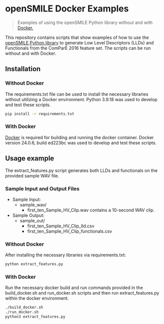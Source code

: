 # openSMILE Docker Examples

> Examples of using the openSMILE Python library without and with [Docker.](https://docs.docker.com/engine/install/)

This repository contains scripts that show examples of how to use the [openSMILE Python library](https://audeering.github.io/opensmile-python/) to generate Low Level Descriptors (LLDs) and Functionals from the ComParE 2016 feature set. The scripts can be run without and with Docker.

## Installation

### Without Docker

The requirements.txt file can be used to install the necessary libraries without utilizing a Docker environment. Python 3.9.18 was used to develop and test these scripts.

```sh
pip install -r requirements.txt
```

### With Docker

[Docker](https://docs.docker.com/engine/install/) is required for building and running the docker container. Docker version 24.0.6, build ed223bc was used to develop and test these scripts.

## Usage example

The extract_features.py script generates both LLDs and functionals on the provided sample WAV file.

### Sample Input and Output Files

* Sample Input: 
    * sample_wav/
        * first_ten_Sample_HV_Clip.wav contains a 10-second WAV clip.
* Sample Output:
    * sample_out/
        * first_ten_Sample_HV_Clip_lld.csv
        * first_ten_Sample_HV_Clip_functionals.csv

### Without Docker

After installing the necessary libraries via requirements.txt:

```sh
python extract_features.py
```

### With Docker

Run the necessary docker build and run commands provided in the build_docker.sh and run_docker.sh scripts and then run extract_features.py within the docker environment.

```sh
./build_docker.sh
./run_docker.sh
python3 extract_features.py
```